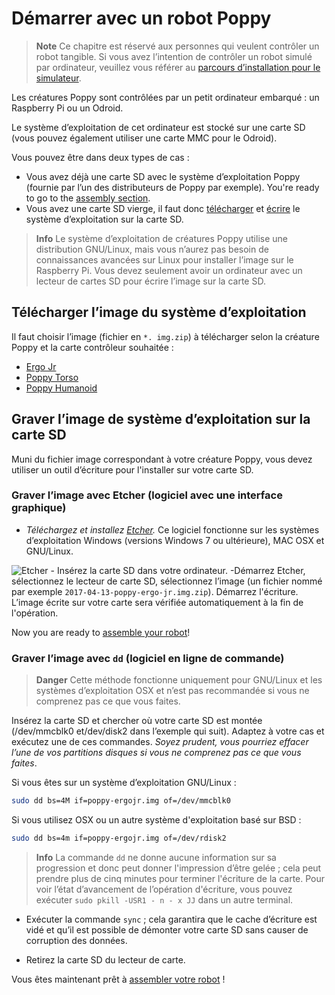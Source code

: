 # Démarrer avec un robot Poppy

> **Note** Ce chapitre est réservé aux personnes qui veulent contrôler un robot tangible. Si vous avez l’intention de contrôler un robot simulé par ordinateur, veuillez vous référer au [parcours d’installation pour le simulateur](README.md#you-want-to-try-poppy-robots-in-a-simulator-or-in-a-web-viewer).

Les créatures Poppy sont contrôlées par un petit ordinateur embarqué : un Raspberry Pi ou un Odroid.

Le système d’exploitation de cet ordinateur est stocké sur une carte SD (vous pouvez également utiliser une carte MMC pour le Odroid).

Vous pouvez être dans deux types de cas :

- Vous avez déjà une carte SD avec le système d’exploitation Poppy (fournie par l’un des distributeurs de Poppy par exemple). You're ready to go to the [assembly section](../assembly-guides/ergo-jr/README.md).
- Vous avez une carte SD vierge, il faut donc [télécharger](#download-the-image-of-the-operating-system) et [écrire](#write-the-operating-system-image-to-the-sd-card) le système d’exploitation sur la carte SD.

> **Info** Le système d’exploitation de créatures Poppy utilise une distribution GNU/Linux, mais vous n’aurez pas besoin de connaissances avancées sur Linux pour installer l’image sur le Raspberry Pi. Vous devez seulement avoir un ordinateur avec un lecteur de cartes SD pour écrire l’image sur la carte SD.

## Télécharger l’image du système d’exploitation

Il faut choisir l’image (fichier en `*. img.zip`) à télécharger selon la créature Poppy et la carte contrôleur souhaitée :

- [Ergo Jr](https://github.com/poppy-project/poppy-ergo-jr/releases/)
- [Poppy Torso](https://github.com/poppy-project/poppy-torso/releases)
- [Poppy Humanoid](https://github.com/poppy-project/poppy-humanoid/releases/)

## Graver l’image de système d’exploitation sur la carte SD

Muni du fichier image correspondant à votre créature Poppy, vous devez utiliser un outil d’écriture pour l'installer sur votre carte SD.

### Graver l’image avec Etcher (logiciel avec une interface graphique)

- *Téléchargez et installez [Etcher](http://etcher.io/).* Ce logiciel fonctionne sur les systèmes d’exploitation Windows (versions Windows 7 ou ultérieure), MAC OSX et GNU/Linux.

![Etcher](img/etcher.gif) - Insérez la carte SD dans votre ordinateur. -Démarrez Etcher, sélectionnez le lecteur de carte SD, sélectionnez l’image (un fichier nommé par exemple `2017-04-13-poppy-ergo-jr.img.zip`). Démarrez l'écriture. L’image écrite sur votre carte sera vérifiée automatiquement à la fin de l'opération.

Now you are ready to [assemble your robot](../assembly-guides/ergo-jr/README.md)!

### Graver l’image avec `dd` (logiciel en ligne de commande)

> **Danger** Cette méthode fonctionne uniquement pour GNU/Linux et les systèmes d’exploitation OSX et n’est pas recommandée si vous ne comprenez pas ce que vous faites.

Insérez la carte SD et chercher où votre carte SD est montée (/dev/mmcblk0 et/dev/disk2 dans l’exemple qui suit). Adaptez à votre cas et exécutez une de ces commandes. *Soyez prudent, vous pourriez effacer l’une de vos partitions disques si vous ne comprenez pas ce que vous faites*.

Si vous êtes sur un système d’exploitation GNU/Linux :

```bash
sudo dd bs=4M if=poppy-ergojr.img of=/dev/mmcblk0
```

Si vous utilisez OSX ou un autre système d'exploitation basé sur BSD :

```bash
sudo dd bs=4m if=poppy-ergojr.img of=/dev/rdisk2
```

> **Info** La commande `dd` ne donne aucune information sur sa progression et donc peut donner l'impression d’être gelée ; cela peut prendre plus de cinq minutes pour terminer l'écriture de la carte. Pour voir l’état d’avancement de l’opération d'écriture, vous pouvez exécuter `sudo pkill -USR1 - n - x JJ` dans un autre terminal.

- Exécuter la commande `sync` ; cela garantira que le cache d’écriture est vidé et qu’il est possible de démonter votre carte SD sans causer de corruption des données.

- Retirez la carte SD du lecteur de carte.

Vous êtes maintenant prêt à [assembler votre robot](../assembly-guides/ergo-jr/README.md) !